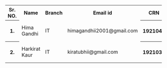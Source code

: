 <table style="width:100%">
  <tr>
     <th>Sr. NO.</th>  
    <th>Name</th>
    <th>Branch</th> 
    <th>Email id</th>
      <th>CRN</th>
      <th>Area of Interest</th>
      <th>Link of git repository</th> 
      
  </tr>
  <tr>
    <th>1.</th>
    <td>Hima Gandhi</td>
    <td>IT</td>
    <td>himagandhii2001@gmail.com</td>
  <th>1921041</th>
  <th>Programming and ethical hacking</th>
  <th>https://github.com/himagandhii</th>
  
  </tr>
  <tr>
    <th>2.</th>
    <td>Harkirat Kaur</td>
    <td>IT</td>
    <td>kiratubhii@gmail.com</td>
  <th>1921036</th>
  <th>Programming and web development</th>
  <th>https://github.com/kiratubhi</th>
  
  </tr>
  
  <tr>
  </table>
